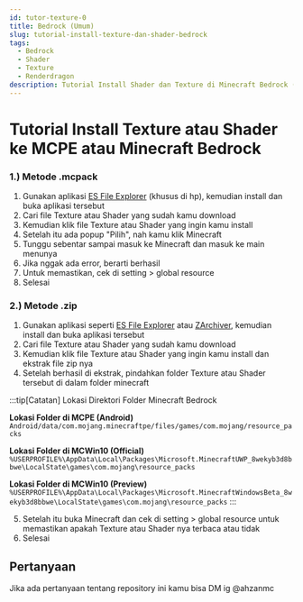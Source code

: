 ```yaml
---
id: tutor-texture-0
title: Bedrock (Umum)
slug: tutorial-install-texture-dan-shader-bedrock
tags:
  - Bedrock
  - Shader
  - Texture
  - Renderdragon
description: Tutorial Install Shader dan Texture di Minecraft Bedrock (Secara Umum)
---
```


# Tutorial Install Texture atau Shader ke MCPE atau Minecraft Bedrock

### 1.) Metode .mcpack

1. Gunakan aplikasi [ES File Explorer](https://es-file-explorer.id.uptodown.com/android "Download Aplikasi ES File Explorer") (khusus di hp), kemudian install dan buka aplikasi tersebut
2. Cari file Texture atau Shader yang sudah kamu download
3. Kemudian klik file Texture atau Shader yang ingin kamu install
4. Setelah itu ada popup "Pilih", nah kamu klik Minecraft
5. Tunggu sebentar sampai masuk ke Minecraft dan masuk ke main menunya
6. Jika nggak ada error, berarti berhasil
7. Untuk memastikan, cek di setting > global resource
8. Selesai

### 2.) Metode .zip

1. Gunakan aplikasi seperti [ES File Explorer](https://es-file-explorer.id.uptodown.com/android "Download Aplikasi ES File Explorer") atau [ZArchiver](https://play.google.com/store/apps/details?id=ru.zdevs.zarchiver&hl=id&gl=US "Download Aplikasi ZArchiver"), kemudian install dan buka aplikasi tersebut
2. Cari file Texture atau Shader yang sudah kamu download
3. Kemudian klik file Texture atau Shader yang ingin kamu install dan ekstrak file zip nya
4. Setelah berhasil di ekstrak, pindahkan folder Texture atau Shader tersebut di dalam folder minecraft

:::tip[Catatan]
Lokasi Direktori Folder Minecraft Bedrock

**Lokasi Folder di MCPE (Android)**
```Android/data/com.mojang.minecraftpe/files/games/com.mojang/resource_packs```

**Lokasi Folder di MCWin10 (Official)**
```%USERPROFILE%\AppData\Local\Packages\Microsoft.MinecraftUWP_8wekyb3d8bbwe\LocalState\games\com.mojang\resource_packs```

**Lokasi Folder di MCWin10 (Preview)**
```%USERPROFILE%\AppData\Local\Packages\Microsoft.MinecraftWindowsBeta_8wekyb3d8bbwe\LocalState\games\com.mojang\resource_packs```
:::

5. Setelah itu buka Minecraft dan cek di setting > global resource untuk memastikan apakah Texture atau Shader nya terbaca atau tidak
6. Selesai

## Pertanyaan

Jika ada pertanyaan tentang repository ini kamu bisa DM ig @ahzanmc
